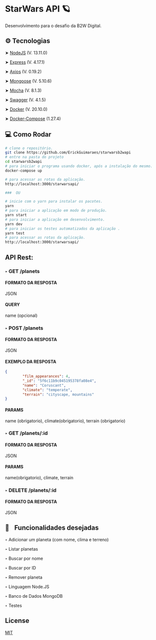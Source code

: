 # StarWars API 🪐

Desenvolvimento para o desafio da B2W Digital. 

## ⚙️ Tecnologias

➤ [NodeJS](https://nodejs.org/en/) (V. 13.11.0)

➤ [Express](https://expressjs.com/pt-br/) (V. 4.17.1)

➤ [Axios](https://github.com/axios/axios) (V. 0.19.2)

➤ [Mongoose](https://mongoosejs.com/) (V. 5.10.6)

➤ [Mocha](https://mochajs.org/) (V. 8.1.3)

➤ [Swagger](https://swagger.io/) (V. 4.1.5)

➤ [Docker](https://www.docker.com/) (V. 20.10.0)

➤ [Docker-Compose](https://docs.docker.com/compose/install/) (1.27.4)


## 💻 Como Rodar 
```bash
# clone o repositório.
git clone https://github.com/ErickGuimaraes/starwarsb2wapi
# entre na pasta do projeto
cd starwarsb2wapi
# para iniciar o programa usando docker, após a instalação do mesmo.
docker-compose up

# para acessar as rotas da aplicação.
http://localhost:3000/starwarsapi/

###  OU

# inicie com o yarn para instalar os pacotes.
yarn
# para iniciar a aplicação em modo de produção.
yarn start
# para iniciar a aplicação em desenvolvimento.
yarn dev
# para iniciar os testes automatizados da aplicação .
yarn test
# para acessar as rotas da aplicação.
http://localhost:3000/starwarsapi/
```

## API Rest:

### ‣ GET /planets 
#### FORMATO DA RESPOSTA
JSON
#### QUERY
name (opcional)

### ‣ POST /planets 
#### FORMATO DA RESPOSTA
JSON
#### EXEMPLO DA RESPOSTA
```json
{
        "film_appearances": 4,
        "_id": "5f6c11b9c045195378fa08e4",
        "name": "Coruscant",
        "climate": "temperate",
        "terrain": "cityscape, mountains"
}
```
#### PARAMS
name (obrigatorio), climate(obrigatorio), terrain (obrigatorio)

### ‣ GET /planets/:id
#### FORMATO DA RESPOSTA
JSON
#### PARAMS
name(obrigatorio), climate, terrain

### ‣ DELETE /planets/:id
#### FORMATO DA RESPOSTA
JSON

## 🔨    Funcionalidades desejadas

‣ Adicionar um planeta (com nome, clima e terreno)

‣ Listar planetas

‣ Buscar por nome

‣ Buscar por ID

‣ Remover planeta

‣ Linguagem Node.JS

‣ Banco de Dados MongoDB

‣ Testes

## License
[MIT](https://choosealicense.com/licenses/mit/)
